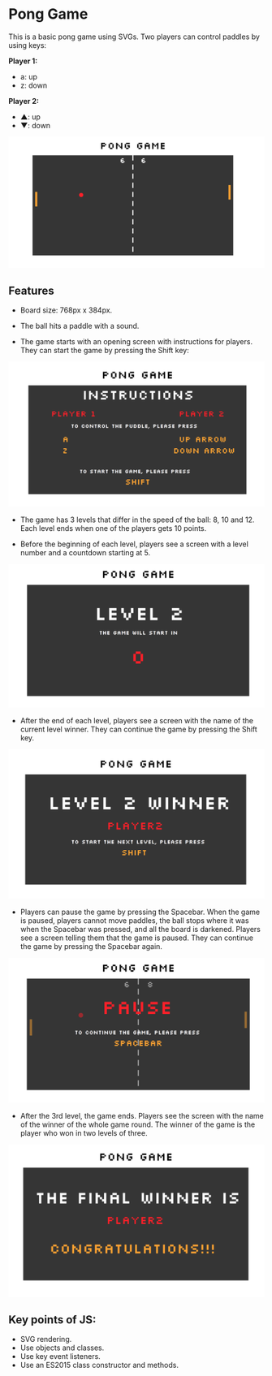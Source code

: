 # Pong Game

This is a basic pong game using SVGs. Two players can control paddles by using keys:

**Player 1:**
* a: up
* z: down

**Player 2:**
* ▲: up
* ▼: down

![alt text](public/images/screen-shot-pong-game.png "Image of the pong game")

## Features

* Board size: 768px x 384px.

* The ball hits a paddle with a sound.

* The game starts with an opening screen with instructions for players. They can start the game by pressing the Shift key:

![alt text](public/images/screen-shot-open-screen.png "Image of the opening screen of the game")

* The game has 3 levels that differ in the speed of the ball: 8, 10 and 12. Each level ends when one of the players gets 10 points.

* Before the beginning of each level, players see a screen with a level number and a countdown starting at 5.

![alt text](public/images/screen-shot-level-start.png "Image of the level start of the game")

* After the end of each level, players see a screen with the name of the current level winner. They can continue the game by pressing the Shift key.

![alt text](public/images/screen-shot-level-winner.png "Image of the level end of the game")

* Players can pause the game by pressing the Spacebar. When the game is paused, players cannot move paddles, the ball stops where it was when the Spacebar was pressed, and all the board is darkened. Players see a screen telling them that the game is paused. They can continue the game by pressing the Spacebar again.

![alt text](public/images/screen-shot-pause-screen.png "The pause screen of the game")

* After the 3rd level, the game ends. Players see the screen with the name of the winner of the whole game round. The winner of the game is the player who won in two levels of three.

![alt text](public/images/screen-shot-final-winner.png "The winner screen of the game")

## Key points of JS: 

* SVG rendering.
* Use objects and classes.
* Use key event listeners.
* Use an ES2015 class constructor and methods.